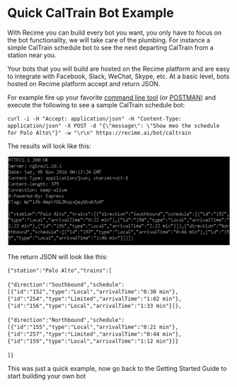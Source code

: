 # Quick CalTrain Bot Example

With Recime you can build every bot you want, you only have to focus on the bot functionality, we will take care of the plumbing. For instance a simple CalTrain schedule bot to see the next departing CalTrain from a station near you.

Your bots that you will build are hosted on the Recime platform and are easy to integrate with Facebook, Slack, WeChat, Skype, etc. At a basic level, bots hosted on Recime platform accept and return JSON.


For example fire up your favorite [command line tool](https://en.wikipedia.org/wiki/Command-line_interface) (or [POSTMAN](https://www.getpostman.com/)) and execute the following to see a sample CalTrain schedule bot:


    curl -i -H "Accept: application/json" -H "Content-Type: application/json" -X POST -d "{\"message\": \"Show meo the schedule for Palo Alto\"}" -w "\r\n" https://recime.ai/bot/caltrain


The results will look like this:

![](/terminal.png)

The return JSON will look like this:

    {"station":"Palo Alto","trains":[

    {"direction":"Southbound","schedule":[{"id":"152","type":"Local","arrivalTime":"0:30 min"},{"id":"254","type":"Limited","arrivalTime":"1:02 min"},{"id":"156","type":"Local","arrivalTime":"1:33 min"}]},

    {"direction":"Northbound","schedule":[{"id":"155","type":"Local","arrivalTime":"0:21 min"},{"id":"257","type":"Limited","arrivalTime":"0:44 min"},{"id":"159","type":"Local","arrivalTime":"1:12 min"}]}

    ]} 


This was just a quick example, now go back to the Getting Started Guide to start building your own bot




